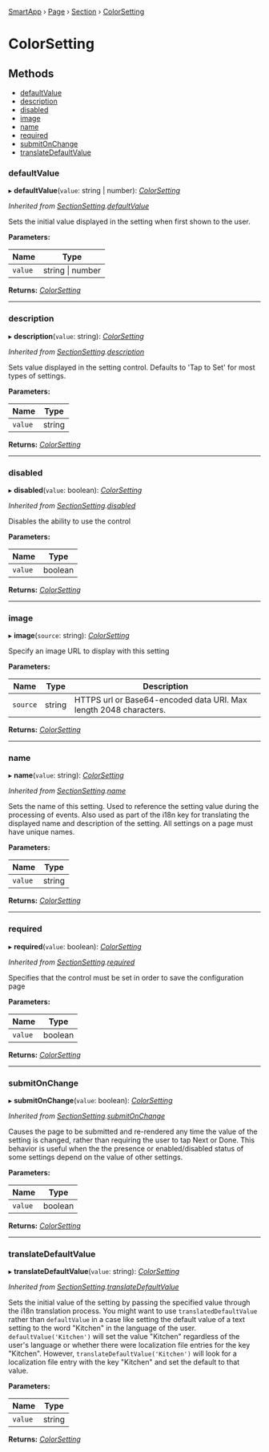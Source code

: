 [SmartApp](_smart_app_d_.smartapp.md) › [Page](_pages_page_d_.page.md) › [Section](_pages_section_d_.section.md) ›  [ColorSetting](_pages_color_setting_d_.colorsetting.md)

# ColorSetting

## Methods

* [defaultValue](_pages_color_setting_d_.colorsetting.md#defaultvalue)
* [description](_pages_color_setting_d_.colorsetting.md#description)
* [disabled](_pages_color_setting_d_.colorsetting.md#disabled)
* [image](_pages_color_setting_d_.colorsetting.md#image)
* [name](_pages_color_setting_d_.colorsetting.md#name)
* [required](_pages_color_setting_d_.colorsetting.md#required)
* [submitOnChange](_pages_color_setting_d_.colorsetting.md#submitonchange)
* [translateDefaultValue](_pages_color_setting_d_.colorsetting.md#translatedefaultvalue)


###  defaultValue

▸ **defaultValue**(`value`: string | number): *[ColorSetting](_pages_color_setting_d_.colorsetting.md)*

*Inherited from [SectionSetting](_pages_section_setting_d_.sectionsetting.md).[defaultValue](_pages_section_setting_d_.sectionsetting.md#defaultvalue)*

Sets the initial value displayed in the setting when first shown to the user.

**Parameters:**

Name | Type |
------ | ------ |
`value` | string &#124; number |

**Returns:** *[ColorSetting](_pages_color_setting_d_.colorsetting.md)*

___

###  description

▸ **description**(`value`: string): *[ColorSetting](_pages_color_setting_d_.colorsetting.md)*

*Inherited from [SectionSetting](_pages_section_setting_d_.sectionsetting.md).[description](_pages_section_setting_d_.sectionsetting.md#description)*

Sets value displayed in the setting control. Defaults to 'Tap to Set' for most types of settings.

**Parameters:**

Name | Type |
------ | ------ |
`value` | string |

**Returns:** *[ColorSetting](_pages_color_setting_d_.colorsetting.md)*

___

###  disabled

▸ **disabled**(`value`: boolean): *[ColorSetting](_pages_color_setting_d_.colorsetting.md)*

*Inherited from [SectionSetting](_pages_section_setting_d_.sectionsetting.md).[disabled](_pages_section_setting_d_.sectionsetting.md#disabled)*

Disables the ability to use the control

**Parameters:**

Name | Type |
------ | ------ |
`value` | boolean |

**Returns:** *[ColorSetting](_pages_color_setting_d_.colorsetting.md)*

___

###  image

▸ **image**(`source`: string): *[ColorSetting](_pages_color_setting_d_.colorsetting.md)*

Specify an image URL to display with this setting

**Parameters:**

Name | Type | Description |
------ | ------ | ------ |
`source` | string | HTTPS url or Base64-encoded data URI. Max length 2048 characters.  |

**Returns:** *[ColorSetting](_pages_color_setting_d_.colorsetting.md)*

___

###  name

▸ **name**(`value`: string): *[ColorSetting](_pages_color_setting_d_.colorsetting.md)*

*Inherited from [SectionSetting](_pages_section_setting_d_.sectionsetting.md).[name](_pages_section_setting_d_.sectionsetting.md#name)*

Sets the name of this setting. Used to reference the setting value during the processing of events. Also
used as part of the i18n key for translating the displayed name and description of the setting. All settings
on a page must have unique names.

**Parameters:**

Name | Type |
------ | ------ |
`value` | string |

**Returns:** *[ColorSetting](_pages_color_setting_d_.colorsetting.md)*

___

###  required

▸ **required**(`value`: boolean): *[ColorSetting](_pages_color_setting_d_.colorsetting.md)*

*Inherited from [SectionSetting](_pages_section_setting_d_.sectionsetting.md).[required](_pages_section_setting_d_.sectionsetting.md#required)*

Specifies that the control must be set in order to save the configuration page

**Parameters:**

Name | Type |
------ | ------ |
`value` | boolean |

**Returns:** *[ColorSetting](_pages_color_setting_d_.colorsetting.md)*

___

###  submitOnChange

▸ **submitOnChange**(`value`: boolean): *[ColorSetting](_pages_color_setting_d_.colorsetting.md)*

*Inherited from [SectionSetting](_pages_section_setting_d_.sectionsetting.md).[submitOnChange](_pages_section_setting_d_.sectionsetting.md#submitonchange)*

Causes the page to be submitted and re-rendered any time the value of the setting is changed, rather than
requiring the user to tap Next or Done. This behavior is useful when the the presence or enabled/disabled
status of some settings depend on the value of other settings.

**Parameters:**

Name | Type |
------ | ------ |
`value` | boolean |

**Returns:** *[ColorSetting](_pages_color_setting_d_.colorsetting.md)*

___

###  translateDefaultValue

▸ **translateDefaultValue**(`value`: string): *[ColorSetting](_pages_color_setting_d_.colorsetting.md)*

*Inherited from [SectionSetting](_pages_section_setting_d_.sectionsetting.md).[translateDefaultValue](_pages_section_setting_d_.sectionsetting.md#translatedefaultvalue)*

Sets the initial value of the setting by passing the specified value through the i18n translation process.
You might want to use `translatedDefaultValue` rather than `defaultValue` in a case like setting the
default value of a text setting to the word "Kitchen" in the language of the user. `defaultValue('Kitchen')`
will set the value "Kitchen" regardless of the user's language or whether there were localization file entries
for the key "Kitchen". However, `translateDefaultValue('Kitchen')` will look for a localization file entry
with the key "Kitchen" and set the default to that value.

**Parameters:**

Name | Type |
------ | ------ |
`value` | string |

**Returns:** *[ColorSetting](_pages_color_setting_d_.colorsetting.md)*

